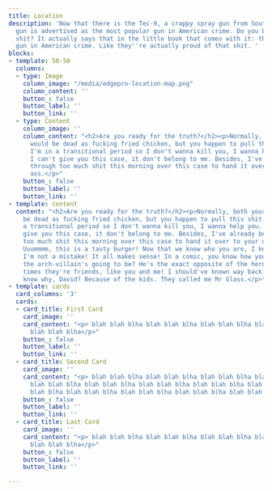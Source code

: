 ```yaml
---
title: Location
description: 'Now that there is the Tec-9, a crappy spray gun from South Miami. This
  gun is advertised as the most popular gun in American crime. Do you believe that
  shit? It actually says that in the little book that comes with it: the most popular
  gun in American crime. Like they''re actually proud of that shit. '
blocks:
- template: 50-50
  columns:
  - type: Image
    column_image: "/media/edgepro-location-map.png"
    column_content: ''
    button_: false
    button_label: ''
    button_link: ''
  - type: Content
    column_image: ''
    column_content: "<h2>Are you ready for the truth?</h2><p>Normally, both your asses
      would be dead as fucking fried chicken, but you happen to pull this shit while
      I'm in a transitional period so I don't wanna kill you, I wanna help you. But
      I can't give you this case, it don't belong to me. Besides, I've already been
      through too much shit this morning over this case to hand it over to your dumb
      ass.</p>"
    button_: false
    button_label: ''
    button_link: ''
- template: content
  content: "<h2>Are you ready for the truth?</h2><p>Normally, both your asses would
    be dead as fucking fried chicken, but you happen to pull this shit while I'm in
    a transitional period so I don't wanna kill you, I wanna help you. But I can't
    give you this case, it don't belong to me. Besides, I've already been through
    too much shit this morning over this case to hand it over to your dumb ass. ##
    Uuummmm, this is a tasty burger! Now that we know who you are, I know who I am.
    I'm not a mistake! It all makes sense! In a comic, you know how you can tell who
    the arch-villain's going to be? He's the exact opposite of the hero. And most
    times they're friends, like you and me! I should've known way back when... You
    know why, David? Because of the kids. They called me Mr Glass.</p>"
- template: cards
  card_columns: '3'
  cards:
  - card_title: First Card
    card_image: ''
    card_content: "<p> blah blah blha blah blah blha blah blah blha blah blah blha
      blah blah blha</p>"
    button_: false
    button_label: ''
    button_link: ''
  - card_title: Second Card
    card_image: ''
    card_content: "<p> blah blah blha blah blah blha blah blah blha blah blah blha
      blah blah blha blah blah blha blah blah blha blah blah blha blah blah blha blah
      blah blha blah blah blha blah blah blha blah blah blha blah blah blha</p>"
    button_: false
    button_label: ''
    button_link: ''
  - card_title: Last Card
    card_image: ''
    card_content: "<p> blah blah blha blah blah blha blah blah blha blah blah blha
      blah blah blha</p>"
    button_: false
    button_label: ''
    button_link: ''

---
```

